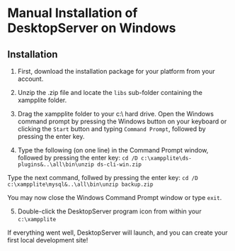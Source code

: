 # Manual Installation of DesktopServer on Windows

<!-- https://docs.serverpress.com/article/47-manually-installing-desktopserver-on-windows -->

## Installation

1. First, download the installation package for your platform from your account.

2. Unzip the .zip file and locate the `libs` sub-folder containing the xampplite folder.

3. Drag the xampplite folder to your c:\ hard drive.
Open the Windows command prompt by pressing the Windows button on your keyboard or clicking the `Start` button and typing `Command Prompt`, followed by pressing the enter key.

4. Type the following (on one line) in the Command Prompt window, followed by pressing the enter key:
`cd /D c:\xampplite\ds-plugins&..\all\bin\unzip ds-cli-win.zip`

Type the next command, follwed by pressing the enter key:
`cd /D c:\xampplite\mysql&..\all\bin\unzip backup.zip`

You may now close the Windows Command Prompt window or type `exit`.

5. Double-click the DesktopServer program icon from within your `c:\xampplite`

If everything went well, DesktopServer will launch, and you can create your first local development site!
